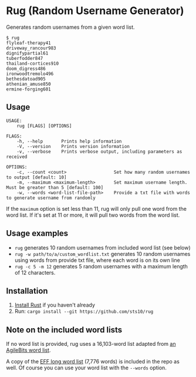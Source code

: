 # Rug (Random Username Generator)

Generates random usernames from a given word list.

```text
$ rug
flyleaf-therapy41
driveway_rancour983
dignifypartial61
tuberfodder847
thailand-cortices910
doom_digress486
ironwoodtremolo496
bethesdatoad905
athenian_amuse850
ermine-forging601
```

## Usage

```text
USAGE:
    rug [FLAGS] [OPTIONS]

FLAGS:
    -h, --help       Prints help information
    -V, --version    Prints version information
    -v, --verbose    Prints verbose output, including parameters as received

OPTIONS:
    -c, --count <count>                  Set how many random usernames to output [default: 10]
    -m, --maximum <maximum-length>       Set maximum username length. Must be greater than 5 [default: 100]
    -w, --words <word-list-file-path>    Provide a txt file with words to generate username from randomly

```

If the `maximum` option is set less than 11, rug will only pull one word from the word list. If it's set at 11 or more, it will pull two words from the word list.

## Usage examples

- `rug` generates 10 random usernames from included word list (see below)
- `rug -w path/to/a/custom_wordlist.txt` generates 10 random usernames using words from provide txt file, where each word is on its own line
- `rug -c 5 -m 12` generates 5 random usernames with a maximum length of 12 characters.

## Installation

1. [Install Rust](https://www.rust-lang.org/tools/install) if you haven't already
2. Run: `cargo install --git https://github.com/sts10/rug`

## Note on the included word lists

If no word list is provided, rug uses a 16,103-word list adapted from [an AgileBits word list](https://github.com/agilebits/crackme/blob/master/doc/AgileWords.txt). 

A copy of the [EFF long word list](https://www.eff.org/files/2016/07/18/eff_large_wordlist.txt) (7,776 words) is included in the repo as well. Of course you can use your word list with the `--words` option.
